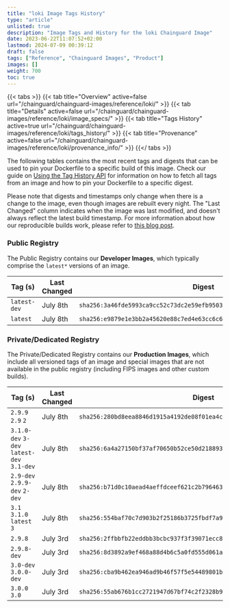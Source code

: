 ```yaml
---
title: "loki Image Tags History"
type: "article"
unlisted: true
description: "Image Tags and History for the loki Chainguard Image"
date: 2023-06-22T11:07:52+02:00
lastmod: 2024-07-09 00:39:12
draft: false
tags: ["Reference", "Chainguard Images", "Product"]
images: []
weight: 700
toc: true
---
```


{{< tabs >}}
{{< tab title="Overview" active=false url="/chainguard/chainguard-images/reference/loki/" >}}
{{< tab title="Details" active=false url="/chainguard/chainguard-images/reference/loki/image_specs/" >}}
{{< tab title="Tags History" active=true url="/chainguard/chainguard-images/reference/loki/tags_history/" >}}
{{< tab title="Provenance" active=false url="/chainguard/chainguard-images/reference/loki/provenance_info/" >}}
{{</ tabs >}}

The following tables contains the most recent tags and digests that can be used to pin your Dockerfile to a specific build of this image. Check our guide on [Using the Tag History API](/chainguard/chainguard-images/using-the-tag-history-api/) for information on how to fetch all tags from an image and how to pin your Dockerfile to a specific digest.

Please note that digests and timestamps only change when there is a change to the image, even though images are rebuilt every night. The "Last Changed" column indicates when the image was last modified, and doesn't always reflect the latest build timestamp. For more information about how our reproducible builds work, please refer to [this blog post](https://www.chainguard.dev/unchained/reproducing-chainguards-reproducible-image-builds).

### Public Registry
The Public Registry contains our **Developer Images**, which typically comprise the `latest*` versions of an image.

| Tag (s)       | Last Changed | Digest                                                                    |
|---------------|--------------|---------------------------------------------------------------------------|
|  `latest-dev` | July 8th     | `sha256:3a46fde5993ca9cc52c73dc2e59efb95035688c89a1df3f40e911d559f53e44c` |
|  `latest`     | July 8th     | `sha256:e9879e1e3bb2a45620e88c7ed4e63cc6c657574115ca9dd943c95c0deb5531b3` |


### Private/Dedicated Registry
The Private/Dedicated Registry contains our **Production Images**, which include all versioned tags of an image and special images that are not available in the public registry (including FIPS images and other custom builds).

| Tag (s)                                     | Last Changed | Digest                                                                    |
|---------------------------------------------|--------------|---------------------------------------------------------------------------|
|  `2.9.9` `2.9` `2`                          | July 8th     | `sha256:280bd8eea8846d1915a4192de08f01ea4cd1f51f86be10148fe8a2fe7bf3b725` |
|  `3.1.0-dev` `3-dev` `latest-dev` `3.1-dev` | July 8th     | `sha256:6a4a27150bf37af70650b52ce50d218893eed1e053de238a4706f6ee81d315f5` |
|  `2.9-dev` `2.9.9-dev` `2-dev`              | July 8th     | `sha256:b71d0c10aead4aeffdceef621c2b7964633b6f1a497269126b2d6c312f57f2bd` |
|  `3.1` `3.1.0` `latest` `3`                 | July 8th     | `sha256:554baf70c7d903b2f25186b3725fbdf7a9983009bbeb9cd982d003ee5260f530` |
|  `2.9.8`                                    | July 3rd     | `sha256:2ffbbfb22eddbb3bcbc937f3f39071ecc8648c3fa9df9e2635e4ab82a2a10e1a` |
|  `2.9.8-dev`                                | July 3rd     | `sha256:8d3892a9ef468a88d4b6c5a0fd555d061a51f5cb98733f528f8b31906fc4fe6b` |
|  `3.0-dev` `3.0.0-dev`                      | July 3rd     | `sha256:cba9b462ea946ad9b46f57f5e54489801baa465e3cd903c6c7af8c5646af714c` |
|  `3.0.0` `3.0`                              | July 3rd     | `sha256:55ab676b1cc2721947d67bf74c2f2328b93157a7fd9163613a1002e5df617466` |

